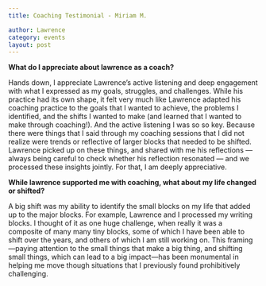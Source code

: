 ```yaml
---
title: Coaching Testimonial - Miriam M.

author: Lawrence
category: events
layout: post
---
```


**What do I appreciate about lawrence as a coach?**

Hands down, I appreciate Lawrence’s active listening and deep engagement with what I expressed as my goals, struggles, and challenges. While his practice had its own shape, it felt very much like Lawrence adapted his coaching practice to the goals that I wanted to achieve, the problems I identified, and the shifts I wanted to make (and learned that I wanted to make through coaching!). And the active listening I was so so key. Because there were things that I said through my coaching sessions that I did not realize were trends or reflective of larger blocks that needed to be shifted. Lawrence picked up on these things, and shared with me his reflections — always being careful to check whether his reflection resonated — and we processed these insights jointly. For that, I am deeply appreciative.

**While lawrence supported me with coaching, what about my life changed or shifted?**

A big shift was my ability to identify the small blocks on my life that added up to the major blocks. For example, Lawrence and I processed my writing blocks. I thought of it as one huge challenge, when really it was a composite of many many tiny blocks, some of which I have been able to shift over the years, and others of which I am still working on. This framing—paying attention to the small things that make a big thing, and shifting small things, which can lead to a big impact—has been monumental in helping me move though situations that I previously found prohibitively challenging.